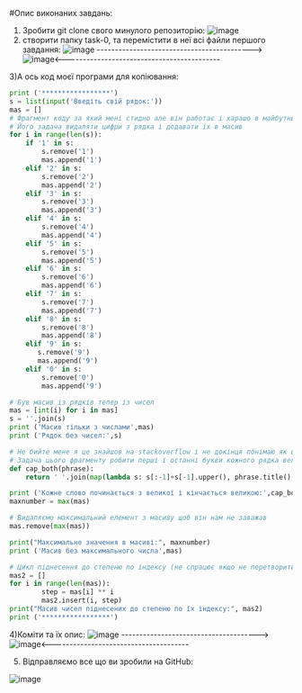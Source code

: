 #Опис виконаних завдань:
1) Зробити git clone свого минулого репозиторію:
![image](https://user-images.githubusercontent.com/85665335/122608665-49a96c80-d085-11eb-9a3a-9a11b8c39828.png)
2) створити папку task-0, та перемістити в неї всі файли першого завдання:
![image](https://user-images.githubusercontent.com/85665335/122609274-67c39c80-d086-11eb-884b-12825f96463c.png)
------------------------------------------->![image](https://user-images.githubusercontent.com/85665335/122609319-78741280-d086-11eb-989f-14cb326bc96b.png)<-------------------------------------------

3)А ось код моєї програми для копіювання:
```Python
print ('*****************')
s = list(input('Введіть свій рядок:'))
mas = []
# Фрагмент коду за який мені стидно але він работає і харашо в майбутньому зміню
# Його задача видаляти цифри з рядка і додавати їх в масив
for i in range(len(s)): 
    if '1' in s:
        s.remove('1')
        mas.append('1')
    elif '2' in s:
        s.remove('2')
        mas.append('2')
    elif '3' in s:
        s.remove('3')
        mas.append('3')
    elif '4' in s:
        s.remove('4')
        mas.append('4')
    elif '5' in s:
        s.remove('5')
        mas.append('5')
    elif '6' in s:
        s.remove('6')
        mas.append('6')
    elif '7' in s:
        s.remove('7')
        mas.append('7')
    elif '8' in s:
        s.remove('8')
        mas.append('8')
    elif '9' in s:
       s.remove('9')
       mas.append('9')
    elif '0' in s:
        s.remove('0')
        mas.append('9')

# Був масив із рядків тепер із чисел
mas = [int(i) for i in mas]
s = ''.join(s)
print ('Масив тільки з числами',mas)
print ('Рядок без чисел:',s)

# Не бийте мене я це знайшов на stackoverflow і не докінця понімаю як воно працює АЛЕ ПРАЦЮЄ!)
# Задача цього фрагменту робити перші і останні букви кожного рядка великими
def cap_both(phrase):
    return ' '.join(map(lambda s: s[:-1]+s[-1].upper(), phrase.title().split()))

print ('Кожне слово починається з великої і кінчається великою:',cap_both(s))
maxnumber = max(mas)

# Видаляємо максимальний елемент з масиву щоб він нам не заважав
mas.remove(max(mas))

print("Максимальне значення в масиві:", maxnumber)
print ('Масив без максимального числа',mas)

# Цикл піднесення до степеню по індексу (не спрацює якщо не перетворити str в int)
mas2 = []
for i in range(len(mas)):
        step = mas[i] ** i
        mas2.insert(i, step)
print("Масив чисел піднесених до степеню по їх індексу:", mas2)
print ('*****************')
```
4)Коміти та їх опис:
![image](https://user-images.githubusercontent.com/85665335/122612373-ae67c580-d08b-11eb-8c2e-60f1b5d681f6.png)
-------------------------------------->![image](https://user-images.githubusercontent.com/85665335/122612864-8a58b400-d08c-11eb-96f5-bf6c8c8cd5ff.png)<--------------------------------------

5) Відправляємо все що ви зробили на GitHub:

![image](https://user-images.githubusercontent.com/85665335/122613339-5a5de080-d08d-11eb-8ca9-cab394729f57.png)









